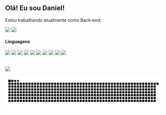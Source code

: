 ## Olá! Eu sou Daniel! 

Estou trabalhando atualmente como Back-end;
 <div>
  <img height="180em" src="https://github-readme-stats.vercel.app/api?username=smarticogit&show_icons=true&theme=dracula&include_all_commits=true&count_private=true"/>
  <img height="180em" src="https://github-readme-stats.vercel.app/api/top-langs/?username=smarticogit&layout=compact&langs_count=16&theme=dracula"/>
</div>
<div style="display: inline_block">
  <h4>Linguagens</h4>
 <img src="./resources/assets/html.png" height="45"/> <img src="./resources/assets/css.png" height="45"/> <img src="./resources/assets/js.png" height="40"/> <img src="./resources/assets/react.png" height="45"/>
<img src="./resources/assets/node.png" height="45"/> <img src="./resources/assets/npm.svg" height="45"/> <img src="./resources/assets/express.png" height="40"/> <img src="./resources/assets/postgresql.png" height="45"/> <img src="./resources/assets/github.svg" height="40"/> <img src="./resources/assets/git.png" height="45"/>
</div>
 <br>
<div style="display: inline-block"><br> 
  <a href="https://www.linkedin.com/in/danielsilveiradev" target="_blank"><img src="https://img.shields.io/badge/-LinkedIn-%230077B5?style=for-the-badge&logo=linkedin&logoColor=white" target="_blank"></a> 
 
  ![Snake animation](https://github.com/DonovanTarsis/DonovanTarsis/blob/master/.github/workflows/cobrinha.svg)




